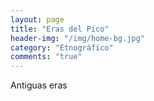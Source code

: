 ```yaml
---
layout: page
title: "Eras del Pico"
header-img: "/img/home-bg.jpg"
category: "Etnográfico"
comments: "true"
---
```



Antiguas eras





